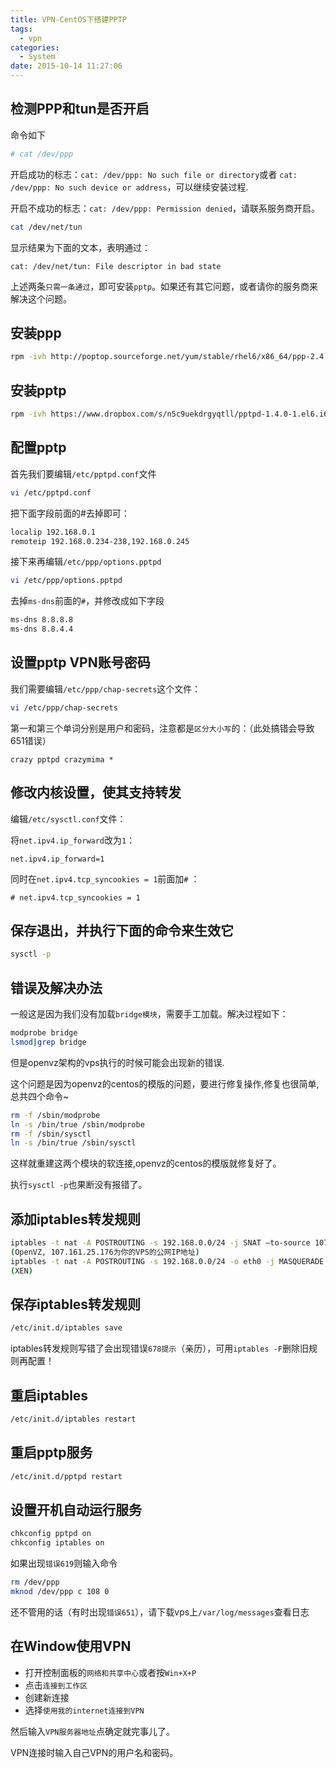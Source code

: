 ```yaml
---
title: VPN-CentOS下搭建PPTP
tags:
  - vpn
categories:
  - System
date: 2015-10-14 11:27:06
---
```


## 检测PPP和tun是否开启

命令如下

``` bash
# cat /dev/ppp
```

开启成功的标志：`cat: /dev/ppp: No such file or directory`或者 `cat: /dev/ppp: No such device or address`，可以继续安装过程.

开启不成功的标志：`cat: /dev/ppp: Permission denied`，请联系服务商开启。

``` bash
cat /dev/net/tun
```

显示结果为下面的文本，表明通过：

```
cat: /dev/net/tun: File descriptor in bad state
```

上述两条`只需一条通过`，即可安装`pptp`。如果还有其它问题，或者请你的服务商来解决这个问题。

## 安装ppp

``` bash
rpm -ivh http://poptop.sourceforge.net/yum/stable/rhel6/x86_64/ppp-2.4.5-33.0.rhel6.x86_64.rpm
```

## 安装pptp

``` bash
rpm -ivh https://www.dropbox.com/s/n5c9uekdrgyqtll/pptpd-1.4.0-1.el6.i686.rpm
```

## 配置pptp

首先我们要编辑`/etc/pptpd.conf`文件

``` bash
vi /etc/pptpd.conf
```

把下面字段前面的#去掉即可：

``` bash
localip 192.168.0.1
remoteip 192.168.0.234-238,192.168.0.245
```

接下来再编辑`/etc/ppp/options.pptpd`

``` bash
vi /etc/ppp/options.pptpd
```

去掉`ms-dns`前面的`#`，并修改成如下字段

``` bash
ms-dns 8.8.8.8
ms-dns 8.8.4.4
```

## 设置pptp VPN账号密码

我们需要编辑`/etc/ppp/chap-secrets`这个文件：

``` bash
vi /etc/ppp/chap-secrets
```

第一和第三个单词分别是用户和密码，注意都是`区分大小写`的：（此处搞错会导致651错误）

```
crazy pptpd crazymima *
```

## 修改内核设置，使其支持转发

编辑`/etc/sysctl.conf`文件：

将`net.ipv4.ip_forward`改为`1`：

```
net.ipv4.ip_forward=1
```

同时在`net.ipv4.tcp_syncookies = 1`前面加`#` ：

```
# net.ipv4.tcp_syncookies = 1
```

## 保存退出，并执行下面的命令来生效它

``` bash
sysctl -p
```

## 错误及解决办法

一般这是因为我们没有加载`bridge模块`，需要手工加载。解决过程如下：

``` bash
modprobe bridge
lsmod|grep bridge
```

但是openvz架构的vps执行的时候可能会出现新的错误.

这个问题是因为openvz的centos的模版的问题，要进行修复操作,修复也很简单,总共四个命令~

``` bash
rm -f /sbin/modprobe
ln -s /bin/true /sbin/modprobe
rm -f /sbin/sysctl
ln -s /bin/true /sbin/sysctl
```

这样就重建这两个模块的软连接,openvz的centos的模版就修复好了。

执行`sysctl -p`也果断没有报错了。

## 添加iptables转发规则

``` bash
iptables -t nat -A POSTROUTING -s 192.168.0.0/24 -j SNAT –to-source 107.161.25.176
(OpenVZ, 107.161.25.176为你的VPS的公网IP地址)
iptables -t nat -A POSTROUTING -s 192.168.0.0/24 -o eth0 -j MASQUERADE
(XEN)
```

## 保存iptables转发规则

``` bash
/etc/init.d/iptables save
```

iptables转发规则写错了会出现错误`678提示`（亲历），可用`iptables -F`删除旧规则再配置！

## 重启iptables

``` bash
/etc/init.d/iptables restart
```

## 重启pptp服务

``` bash
/etc/init.d/pptpd restart
```

## 设置开机自动运行服务

``` bash
chkconfig pptpd on
chkconfig iptables on
```

如果出现`错误619`则输入命令

``` bash
rm /dev/ppp
mknod /dev/ppp c 108 0
```

还不管用的话（有时出现`错误651`），请下载vps上`/var/log/messages`查看日志

## 在Window使用VPN

- 打开控制面板的`网络和共享中心`或者按`Win+X+P`
- 点击`连接到工作区`
- 创建新连接
- 选择`使用我的internet连接到VPN`

然后输入`VPN服务器地址`点确定就完事儿了。

VPN连接时输入自己VPN的用户名和密码。